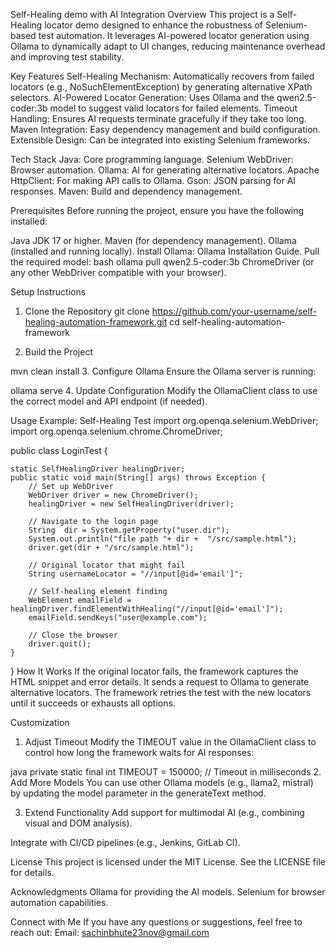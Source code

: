Self-Healing demo with AI Integration
Overview
This project is a Self-Healing locator demo designed to enhance the robustness of Selenium-based test automation. It leverages AI-powered locator generation using Ollama to dynamically adapt to UI changes, reducing maintenance overhead and improving test stability.

Key Features
Self-Healing Mechanism: Automatically recovers from failed locators (e.g., NoSuchElementException) by generating alternative XPath selectors.
AI-Powered Locator Generation: Uses Ollama and the qwen2.5-coder:3b model to suggest valid locators for failed elements.
Timeout Handling: Ensures AI requests terminate gracefully if they take too long.
Maven Integration: Easy dependency management and build configuration.
Extensible Design: Can be integrated into existing Selenium frameworks.

Tech Stack
Java: Core programming language.
Selenium WebDriver: Browser automation.
Ollama: AI for generating alternative locators.
Apache HttpClient: For making API calls to Ollama.
Gson: JSON parsing for AI responses.
Maven: Build and dependency management.

Prerequisites
Before running the project, ensure you have the following installed:

Java JDK 17 or higher.
Maven (for dependency management).
Ollama (installed and running locally).
Install Ollama: Ollama Installation Guide.
Pull the required model:
bash ollama pull qwen2.5-coder:3b
ChromeDriver (or any other WebDriver compatible with your browser).

Setup Instructions
1. Clone the Repository
git clone https://github.com/your-username/self-healing-automation-framework.git
cd self-healing-automation-framework

3. Build the Project

mvn clean install
3. Configure Ollama
Ensure the Ollama server is running:

ollama serve
4. Update Configuration
Modify the OllamaClient class to use the correct model and API endpoint (if needed).

Usage
Example: Self-Healing Test
import org.openqa.selenium.WebDriver;
import org.openqa.selenium.chrome.ChromeDriver;

public class LoginTest {

    static SelfHealingDriver healingDriver;
    public static void main(String[] args) throws Exception {
        // Set up WebDriver
        WebDriver driver = new ChromeDriver();
        healingDriver = new SelfHealingDriver(driver);

        // Navigate to the login page
        String  dir = System.getProperty("user.dir");
        System.out.println("file path "+ dir +  "/src/sample.html");
        driver.get(dir + "/src/sample.html");

        // Original locator that might fail
        String usernameLocator = "//input[@id='email']";

        // Self-healing element finding
        WebElement emailField = healingDriver.findElementWithHealing("//input[@id='email']");
        emailField.sendKeys("user@example.com");

        // Close the browser
        driver.quit();
    }
}
How It Works
If the original locator fails, the framework captures the HTML snippet and error details.
It sends a request to Ollama to generate alternative locators.
The framework retries the test with the new locators until it succeeds or exhausts all options.

Customization
1. Adjust Timeout
Modify the TIMEOUT value in the OllamaClient class to control how long the framework waits for AI responses:

java
private static final int TIMEOUT = 150000; // Timeout in milliseconds
2. Add More Models
You can use other Ollama models (e.g., llama2, mistral) by updating the model parameter in the generateText method.

3. Extend Functionality
Add support for multimodal AI (e.g., combining visual and DOM analysis).

Integrate with CI/CD pipelines (e.g., Jenkins, GitLab CI).

License
This project is licensed under the MIT License. See the LICENSE file for details.

Acknowledgments
Ollama for providing the AI models.
Selenium for browser automation capabilities.

Connect with Me
If you have any questions or suggestions, feel free to reach out:
Email: sachinbhute23nov@gmail.com
